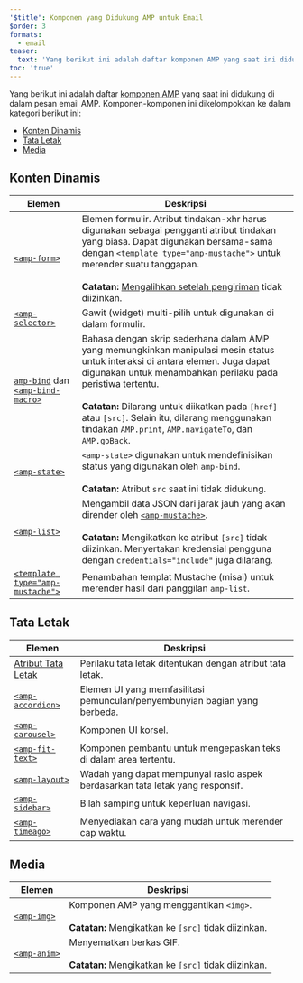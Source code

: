 ```yaml
---
'$title': Komponen yang Didukung AMP untuk Email
$order: 3
formats:
  - email
teaser:
  text: 'Yang berikut ini adalah daftar komponen AMP yang saat ini didukung di dalam pesan email AMP. Komponen-komponen ini dikelompokkan ke dalam kategori berikut ini:'
toc: 'true'
---
```


<!--
This file is imported from https://github.com/ampproject/amphtml/blob/main/spec/email/amp-email-components.md.
Please do not change this file.
If you have found a bug or an issue please
have a look and request a pull request there.
-->

<!---
Copyright 2018 The AMP HTML Authors. All Rights Reserved.

Licensed under the Apache License, Version 2.0 (the "License");
you may not use this file except in compliance with the License.
You may obtain a copy of the License at

      http://www.apache.org/licenses/LICENSE-2.0

Unless required by applicable law or agreed to in writing, software
distributed under the License is distributed on an "AS-IS" BASIS,
WITHOUT WARRANTIES OR CONDITIONS OF ANY KIND, either express or implied.
See the License for the specific language governing permissions and
limitations under the License.
-->

Yang berikut ini adalah daftar [komponen AMP](https://amp.dev/documentation/components/?format=email) yang saat ini didukung di dalam pesan email AMP. Komponen-komponen ini dikelompokkan ke dalam kategori berikut ini:

- [Konten Dinamis](#dynamic-content)
- [Tata Letak](#layout)
- [Media](#media)

## Konten Dinamis <a name="dynamic-content"></a>

| Elemen                                                                                                                                                                          | Deskripsi                                                                                                                                                                                                                                                                                                                                                           |
| ------------------------------------------------------------------------------------------------------------------------------------------------------------------------------- | ------------------------------------------------------------------------------------------------------------------------------------------------------------------------------------------------------------------------------------------------------------------------------------------------------------------------------------------------------------------- |
| [`<amp-form>`](https://amp.dev/documentation/components/amp-form)                                                                                                               | Elemen formulir. Atribut tindakan-xhr harus digunakan sebagai pengganti atribut tindakan yang biasa. Dapat digunakan bersama-sama dengan `<template type="amp-mustache">` untuk merender suatu tanggapan. <br><br>**Catatan:** [Mengalihkan setelah pengiriman](https://amp.dev/documentation/components/amp-form/#redirecting-after-a-submission) tidak diizinkan. |
| [`<amp-selector>`](https://amp.dev/documentation/components/amp-selector)                                                                                                       | Gawit (widget) multi-pilih untuk digunakan di dalam formulir.                                                                                                                                                                                                                                                                                                       |
| [`amp-bind`](https://amp.dev/documentation/components/amp-bind) dan [`<amp-bind-macro>`](https://amp.dev/documentation/components/amp-bind#defining-macros-with-amp-bind-macro) | Bahasa dengan skrip sederhana dalam AMP yang memungkinkan manipulasi mesin status untuk interaksi di antara elemen. Juga dapat digunakan untuk menambahkan perilaku pada peristiwa tertentu.<br><br>**Catatan:** Dilarang untuk diikatkan pada `[href]` atau `[src]`. Selain itu, dilarang menggunakan tindakan `AMP.print`, `AMP.navigateTo`, dan `AMP.goBack`.    |
| [`<amp-state>`](https://amp.dev/documentation/components/amp-bind#%3Camp-state%3E-specification)                                                                                | `<amp-state>` digunakan untuk mendefinisikan status yang digunakan oleh `amp-bind`.<br><br>**Catatan:** Atribut `src` saat ini tidak didukung.                                                                                                                                                                                                                      |
| [`<amp-list>`](https://amp.dev/documentation/components/amp-list)                                                                                                               | Mengambil data JSON dari jarak jauh yang akan dirender oleh [`<amp-mustache>`](https://amp.dev/documentation/components/amp-mustache).<br><br>**Catatan:** Mengikatkan ke atribut `[src]` tidak diizinkan. Menyertakan kredensial pengguna dengan `credentials="include"` juga dilarang.                                                                            |
| [`<template type="amp-mustache">`](https://amp.dev/documentation/components/amp-mustache)                                                                                       | Penambahan templat Mustache (misai) untuk merender hasil dari panggilan `amp-list`.                                                                                                                                                                                                                                                                                 |

## Tata Letak <a name="layout"></a>

| Elemen                                                                                                            | Deskripsi                                                                     |
| ----------------------------------------------------------------------------------------------------------------- | ----------------------------------------------------------------------------- |
| [Atribut Tata Letak](https://amp.dev/documentation/guides-and-tutorials/learn/amp-html-layout/#layout-attributes) | Perilaku tata letak ditentukan dengan atribut tata letak.                     |
| [`<amp-accordion>`](https://amp.dev/documentation/components/amp-accordion)                                       | Elemen UI yang memfasilitasi pemunculan/penyembunyian bagian yang berbeda.    |
| [`<amp-carousel>`](https://amp.dev/documentation/components/amp-carousel)                                         | Komponen UI korsel.                                                           |
| [`<amp-fit-text>`](https://amp.dev/documentation/components/amp-fit-text)                                         | Komponen pembantu untuk mengepaskan teks di dalam area tertentu.              |
| [`<amp-layout>`](https://amp.dev/documentation/components/amp-layout)                                             | Wadah yang dapat mempunyai rasio aspek berdasarkan tata letak yang responsif. |
| [`<amp-sidebar>`](https://amp.dev/documentation/components/amp-sidebar)                                           | Bilah samping untuk keperluan navigasi.                                       |
| [`<amp-timeago>`](https://amp.dev/documentation/components/amp-timeago)                                           | Menyediakan cara yang mudah untuk merender cap waktu.                         |

## Media <a name="media"></a>

| Elemen                                                            | Deskripsi                                                                                           |
| ----------------------------------------------------------------- | --------------------------------------------------------------------------------------------------- |
| [`<amp-img>`](https://amp.dev/documentation/components/amp-img)   | Komponen AMP yang menggantikan `<img>`.<br><br>**Catatan:** Mengikatkan ke `[src]` tidak diizinkan. |
| [`<amp-anim>`](https://amp.dev/documentation/components/amp-anim) | Menyematkan berkas GIF.<br><br>**Catatan:** Mengikatkan ke `[src]` tidak diizinkan.                 |
